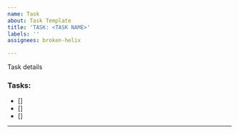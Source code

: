 ```yaml
---
name: Task
about: Task Template
title: 'TASK: <TASK NAME>'
labels: ''
assignees: broken-helix

---
```


Task details

### Tasks:

- [] 
- [] 
- [] 

---
